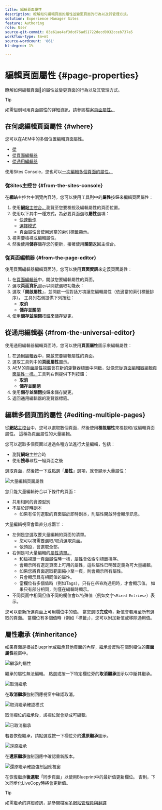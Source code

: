 ```yaml
---
title: 編輯頁面屬性
description: 瞭解如何編輯頁面的屬性並變更頁面的行為以及其管理方式。
solution: Experience Manager Sites
feature: Authoring
role: User
source-git-commit: 83e61ae4af3dcd76ad51722decd0032cceb737a5
workflow-type: tm+mt
source-wordcount: '861'
ht-degree: 1%

---
```



# 編輯頁面屬性 {#page-properties}

瞭解如何編輯頁面[&#128279;](/help/sites-cloud/authoring/sites-console/page-properties.md)的屬性並變更頁面的行為以及其管理方式。

>[!TIP]
>
>如需個別可用頁面屬性的詳細資訊，請參閱檔案[頁面屬性。](/help/sites-cloud/authoring/sites-console/page-properties.md)

## 在何處編輯頁面屬性 {#where}

您可以在AEM中的多個位置編輯頁面屬性。

* [從 ](#from-the-sites-console)
* [從頁面編輯器](#from-the-page-editor)
* [從通用編輯器](#from-the-universal-editor)

使用Sites Console，您也可以[一次編輯多個頁面的屬性。](#editing-multiple-pages)

### 從Sites主控台 {#from-the-sites-console}

在&#x200B;**網站**&#x200B;主控台中瀏覽內容時，您可以使用工具列中的&#x200B;**屬性**&#x200B;按鈕來編輯頁面屬性：

1. 使用&#x200B;[**網站**&#x200B;主控台，](/help/sites-cloud/authoring/sites-console/introduction.md)瀏覽至您要檢視及編輯屬性的頁面位置。
1. 使用以下其中一種方式，為必要頁面選取&#x200B;**屬性**&#x200B;選項：
   * [快速動作](/help/sites-cloud/authoring/basic-handling.md#quick-actions)
   * [選擇模式](/help/sites-cloud/authoring/basic-handling.md#selecting-resources)
   * 頁面屬性會使用適當的索引標籤顯示。
1. 視需要檢視或編輯屬性。
1. 然後使用&#x200B;**儲存**&#x200B;儲存您的更新，接著使用&#x200B;**關閉**&#x200B;返回主控台。

### 從頁面編輯器 {#from-the-page-editor}

使用頁面編輯器編輯頁面時，您可以使用&#x200B;**頁面資訊**&#x200B;來定義頁面屬性：

1. 在[頁面編輯器](/help/sites-cloud/authoring/page-editor/introduction.md)中，開啟您要編輯屬性的頁面。
1. 選取&#x200B;**頁面資訊**&#x200B;圖示以開啟選取功能表：
1. 選取「**開啟屬性**」，並開啟一個對話方塊讓您編輯屬性（依適當的索引標籤排序）。 工具列右側提供下列按鈕：
   * **取消**
   * **儲存並關閉**
1. 使用&#x200B;**儲存並關閉**&#x200B;按鈕來儲存變更。

## 從通用編輯器 {#from-the-universal-editor}

使用通用編輯器編輯頁面時，您可以使用&#x200B;**頁面屬性**&#x200B;圖示來編輯屬性：

1. 在[通用編輯器](/help/sites-cloud/authoring/universal-editor/authoring.md#page-properties)中，開啟您要編輯屬性的頁面。
1. 選取工具列中的&#x200B;**頁面屬性**&#x200B;圖示。
1. AEM的頁面屬性視窗會在新的瀏覽器標籤中開啟，就像您從[頁面編輯器編輯頁面屬性一樣。](#from-the-page-editor)工具列右側提供下列按鈕：
   * **取消**
   * **儲存並關閉**
1. 使用&#x200B;**儲存並關閉**&#x200B;按鈕來儲存變更。
1. 返回通用編輯器的瀏覽器標籤。

## 編輯多個頁面的屬性 {#editing-multiple-pages}

從&#x200B;[**網站**&#x200B;主控台](/help/sites-cloud/authoring/sites-console/introduction.md)中，您可以選取數個頁面，然後使用&#x200B;**檢視屬性**&#x200B;來檢視和/或編輯頁面屬性。 這稱為頁面屬性的大量編輯。

您可以選取多個頁面以透過各種方法進行大量編輯，包括：

* 瀏覽&#x200B;**網站**&#x200B;主控台時
* 使用&#x200B;**搜尋**&#x200B;尋找一組頁面之後

選取頁面，然後按一下或點選「**屬性**」選項，就會顯示大量屬性：

![大量編輯頁面屬性](/help/sites-cloud/authoring/assets/page-properties-bulk-edit.png)

您只能大量編輯符合以下條件的頁面：

* 共用相同的資源型別
* 不屬於即時副本
   * 如果有任何選取的頁面屬於即時副本，則屬性開啟時會顯示訊息。

大量編輯視窗會垂直分成兩半：

* 左側是您選取要大量編輯的頁面的清單。
   * 您可以視需要選取/取消選取頁面。
   * 依預設，會選取全部。
* 右側是可大量編輯的[屬性清單。](/help/implementing/developing/extending/bulk-editor.md)
   * 和檢視單一頁面屬性時一樣，屬性會依索引標籤排序。
   * 會顯示所有選定頁面上可用的屬性，這些屬性已明確定義為可大量編輯。
   * 如果您將頁面選取範圍縮小至一頁，則會顯示所有屬性。
   * 只會顯示具有相同值的屬性。
   * 當欄位有多個值時（例如Tags），只有在&#x200B;*所有*&#x200B;為通用時，才會顯示值。 如果只有部分相同，則僅在編輯時顯示。
* 不同頁面中相同但值不同的欄位會以特殊值（例如文字`<Mixed Entries>`）表示。

您可以更新所選頁面上可用欄位中的值。 當您選取&#x200B;**完成**&#x200B;時，新值會套用至所有選取的頁面。 當欄位有多個值時（例如「標籤」），您可以附加新值或移除通用值。

## 屬性繼承 {#inheritance}

如果頁面是根據Blueprint或繼承其他頁面的內容，繼承會反映在個別欄位的&#x200B;**頁面屬性**&#x200B;視窗中。

![繼承的屬性](assets/property-inhertiance.png)

繼承的屬性無法編輯。 點選或按一下特定欄位旁的&#x200B;**取消繼承**&#x200B;圖示以中斷其繼承。

![取消繼承](assets/cancel-inheritance.png)

在&#x200B;**取消繼承**&#x200B;強制回應視窗中確認取消。

![取消繼承確認模式](assets/cancel-inheriance-confirmation.png)

取消欄位的繼承後，該欄位就會變成可編輯。

![已取消繼承](assets/property-inheritance-broken.png)

若要恢復繼承，請點選或按一下欄位旁的&#x200B;**還原繼承**&#x200B;圖示。

![還原繼承](assets/revert-inheritance.png)

在&#x200B;**還原繼承**&#x200B;強制回應中確認重新版本。

![還原繼承確認強制回應視窗](assets/revert-inhertiance-confirmation.png)

在恢復繼承&#x200B;**後選取「**&#x200B;同步頁面」以使用Blueprint中的最新值更新欄位。 否則，下次同步化LiveCopy時將會更新值。

>[!TIP]
>
>如需繼承的詳細資訊，請參閱檔案[多網站管理員與翻譯](/help/sites-cloud/administering/msm-and-translation.md)
